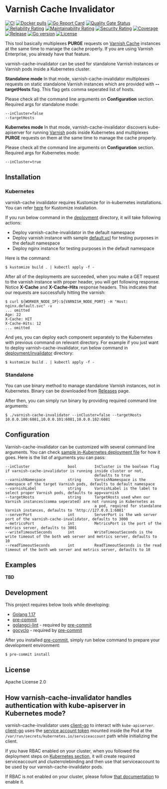 # Varnish Cache Invalidator
[![CI](https://github.com/bilalcaliskan/varnish-cache-invalidator/workflows/CI/badge.svg?event=push)](https://github.com/bilalcaliskan/varnish-cache-invalidator/actions?query=workflow%3ACI)
[![Docker pulls](https://img.shields.io/docker/pulls/bilalcaliskan/varnish-cache-invalidator)](https://hub.docker.com/r/bilalcaliskan/varnish-cache-invalidator/)
[![Go Report Card](https://goreportcard.com/badge/github.com/bilalcaliskan/varnish-cache-invalidator)](https://goreportcard.com/report/github.com/bilalcaliskan/varnish-cache-invalidator)
[![Quality Gate Status](https://sonarcloud.io/api/project_badges/measure?project=bilalcaliskan_varnish-cache-invalidator&metric=alert_status)](https://sonarcloud.io/summary/new_code?id=bilalcaliskan_varnish-cache-invalidator)
[![Reliability Rating](https://sonarcloud.io/api/project_badges/measure?project=bilalcaliskan_varnish-cache-invalidator&metric=reliability_rating)](https://sonarcloud.io/summary/new_code?id=bilalcaliskan_varnish-cache-invalidator)
[![Maintainability Rating](https://sonarcloud.io/api/project_badges/measure?project=bilalcaliskan_varnish-cache-invalidator&metric=sqale_rating)](https://sonarcloud.io/summary/new_code?id=bilalcaliskan_varnish-cache-invalidator)
[![Security Rating](https://sonarcloud.io/api/project_badges/measure?project=bilalcaliskan_varnish-cache-invalidator&metric=security_rating)](https://sonarcloud.io/summary/new_code?id=bilalcaliskan_varnish-cache-invalidator)
[![Coverage](https://sonarcloud.io/api/project_badges/measure?project=bilalcaliskan_varnish-cache-invalidator&metric=coverage)](https://sonarcloud.io/summary/new_code?id=bilalcaliskan_varnish-cache-invalidator)
[![Release](https://img.shields.io/github/release/bilalcaliskan/varnish-cache-invalidator.svg)](https://github.com/bilalcaliskan/varnish-cache-invalidator/releases/latest)
[![Go version](https://img.shields.io/github/go-mod/go-version/bilalcaliskan/varnish-cache-invalidator)](https://github.com/bilalcaliskan/varnish-cache-invalidator)
[![License](https://img.shields.io/badge/License-Apache%202.0-blue.svg)](https://opensource.org/licenses/Apache-2.0)

This tool basically multiplexes **PURGE** requests on [Varnish Cache](https://github.com/varnishcache/varnish-cache)
instances at the same time to manage the cache properly. If you are using Varnish Enterprise, you already have that feature.

varnish-cache-invalidator can be used for standalone Varnish instances or Varnish pods inside a Kubernetes cluster.

**Standalone mode**
In that mode, varnish-cache-invalidator multiplexes requests on static standalone Varnish instances which are provided
with **--targetHosts** flag. This flag gets comma seperated list of hosts.

Please check all the command line arguments on **Configuration** section. Required args for standalone mode:
```
--inCluster=false
--targetHosts
```

**Kubernetes mode**
In that mode, varnish-cache-invalidator discovers kube-apiserver for running [Varnish](https://github.com/varnishcache/varnish-cache) pods inside
Kubernetes and multiplexes **PURGE** requests on them at the same time to manage the cache properly.

Please check all the command line arguments on **Configuration** section. Required args for Kubernetes mode:
```
--inCluster=true
```

## Installation
### Kubernetes
varnish-cache invalidator requires Kustomize for in-kubernetes installations. You can refer [here](https://kustomize.io/) for
Kustomize installation.

If you run below command in the [deployment](deployment) directory, it will take following actions:
- Deploy varnish-cache-invalidator in the default namespace
- Deploy varnish instance with sample [default.vcl](deployment/varnish/default.vcl) for testing purposes in the default namespace
- Deploy nginx instance for testing purposes in the default namespace

Here is the command:
```shell
$ kustomize build . | kubectl apply -f -
```

After all of the deployments are succeeded, when you make a GET request to the varnish instance with proper header,
you will get following response. Notice **X-Cache** and **X-Cache-Hits** response headers. This indicates that our
requests are successfully hitting the varnish:
```shell
$ curl ${WORKER_NODE_IP}:${VARNISH_NODE_PORT} -H "Host: nginx.default.svc" -v
... omitted
Age: 22
X-Cache: HIT
X-Cache-Hits: 12
... omitted
```

And yes, you can deploy each component separately to the Kubernetes with previous command on relevant directory. For example
if you just want to deploy varnish-cache-invalidator, run below command in [deployment/invalidator](deployment/invalidator) directory:
```shell
$ kustomize build . | kubectl apply -f -
```

### Standalone
You can use binary method to manage standalone Varnish instances, not in Kubernetes. Binary can
be downloaded from [Releases](https://github.com/bilalcaliskan/nginx-conf-generator/releases) page.

After then, you can simply run binary by providing required command line arguments:
```shell
$ ./varnish-cache-invalidator --inCluster=false --targetHosts 10.0.0.100:6081,10.0.0.101:6081,10.0.0.102:6081
```

## Configuration
Varnish-cache-invalidator can be customized with several command line arguments. You can check [sample in-Kubernetes deployment
file](deployment/invalidator/deployment.yaml) for how it goes. Here is the list of arguments you can pass:

```
--inCluster                 bool        InCluster is the boolean flag if varnish-cache-invalidator is running inside cluster or not,
                                        defaults to true
--varnishNamespace          string      VarnishNamespace is the namespace of the target Varnish pods, defaults to default namespace
--varnishLabel              string      VarnishLabel is the label to select proper Varnish pods, defaults to app=varnish
--targetHosts               string      TargetHosts used when our Varnish instances(comma seperated) are not running in Kubernetes as
                                        a pod, required for standalone Varnish instances, defaults to 'http://127.0.0.1:6081'
--serverPort                int         ServerPort is the web server port of the varnish-cache-invalidator, defaults to 3000
--metricsPort               int         MetricsPort is the port of the metrics server, defaults to 3001
--writeTimeoutSeconds       int         WriteTimeoutSeconds is the write timeout of the both web server and metrics server, defaults to 10
--readTimeoutSeconds        int         ReadTimeoutSeconds is the read timeout of the both web server and metrics server, defaults to 10
```

## Examples
**TBD**

## Development
This project requires below tools while developing:
- [Golang 1.17](https://golang.org/doc/go1.17)
- [pre-commit](https://pre-commit.com/)
- [golangci-lint](https://golangci-lint.run/usage/install/) - required by [pre-commit](https://pre-commit.com/)
- [gocyclo](https://github.com/fzipp/gocyclo) - required by [pre-commit](https://pre-commit.com/)

After you installed [pre-commit](https://pre-commit.com/), simply run below command to prepare your development environment:
```shell
$ pre-commit install
```

## License
Apache License 2.0

## How varnish-cache-invalidator handles authentication with kube-apiserver in Kubernetes mode?

varnish-cache-invalidator uses [client-go](https://github.com/kubernetes/client-go) to interact
with `kube-apiserver`. [client-go](https://github.com/kubernetes/client-go) uses the [service account token](https://kubernetes.io/docs/tasks/configure-pod-container/configure-service-account/)
mounted inside the Pod at the `/var/run/secrets/kubernetes.io/serviceaccount` path while initializing the client.

If you have RBAC enabled on your cluster, when you followed the deployment steps on [Kubernetes section](#kubernetes),
it will create required serviceaccount and clusterrolebinding and then use that serviceaccount to be used
by our varnish-cache-invalidator pods.

If RBAC is not enabled on your cluster, please follow [that documentation](https://kubernetes.io/docs/reference/access-authn-authz/rbac/) to enable it.
